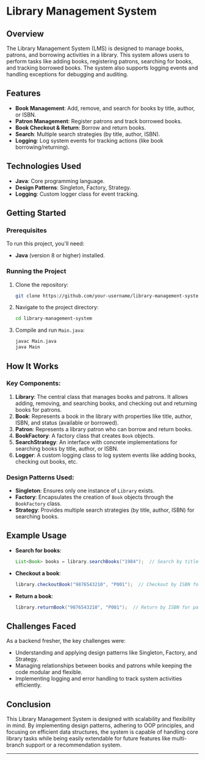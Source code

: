 # Library Management System

## Overview
The Library Management System (LMS) is designed to manage books, patrons, and borrowing activities in a library. This system allows users to perform tasks like adding books, registering patrons, searching for books, and tracking borrowed books. The system also supports logging events and handling exceptions for debugging and auditing.

## Features
- **Book Management**: Add, remove, and search for books by title, author, or ISBN.
- **Patron Management**: Register patrons and track borrowed books.
- **Book Checkout & Return**: Borrow and return books.
- **Search**: Multiple search strategies (by title, author, ISBN).
- **Logging**: Log system events for tracking actions (like book borrowing/returning).

## Technologies Used
- **Java**: Core programming language.
- **Design Patterns**: Singleton, Factory, Strategy.
- **Logging**: Custom logger class for event tracking.

## Getting Started

### Prerequisites
To run this project, you'll need:
- **Java** (version 8 or higher) installed.

### Running the Project
1. Clone the repository:
   ```bash
   git clone https://github.com/your-username/library-management-system.git
   ```
2. Navigate to the project directory:
   ```bash
   cd library-management-system
   ```
3. Compile and run `Main.java`:
   ```bash
   javac Main.java
   java Main
   ```

## How It Works

### Key Components:
1. **Library**: The central class that manages books and patrons. It allows adding, removing, and searching books, and checking out and returning books for patrons.
2. **Book**: Represents a book in the library with properties like title, author, ISBN, and status (available or borrowed).
3. **Patron**: Represents a library patron who can borrow and return books.
4. **BookFactory**: A factory class that creates `Book` objects.
5. **SearchStrategy**: An interface with concrete implementations for searching books by title, author, or ISBN.
6. **Logger**: A custom logging class to log system events like adding books, checking out books, etc.

### Design Patterns Used:
- **Singleton**: Ensures only one instance of `Library` exists.
- **Factory**: Encapsulates the creation of `Book` objects through the `BookFactory` class.
- **Strategy**: Provides multiple search strategies (by title, author, ISBN) for searching books.

## Example Usage
- **Search for books**:
  ```java
  List<Book> books = library.searchBooks("1984");  // Search by title
  ```
- **Checkout a book**:
  ```java
  library.checkoutBook("9876543210", "P001");  // Checkout by ISBN for patron
  ```
- **Return a book**:
  ```java
  library.returnBook("9876543210", "P001");  // Return by ISBN for patron
  ```

## Challenges Faced
As a backend fresher, the key challenges were:
- Understanding and applying design patterns like Singleton, Factory, and Strategy.
- Managing relationships between books and patrons while keeping the code modular and flexible.
- Implementing logging and error handling to track system activities efficiently.

## Conclusion
This Library Management System is designed with scalability and flexibility in mind. By implementing design patterns, adhering to OOP principles, and focusing on efficient data structures, the system is capable of handling core library tasks while being easily extendable for future features like multi-branch support or a recommendation system.

---
